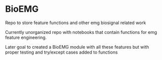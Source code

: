 # BioEMG
Repo to store feature functions and other emg biosignal related work

Currently unorganized repo with notebooks that contain functions for emg feature engineering.

Later goal to created a BioEMG module with all these features but with proper testing and try/except cases added to functions
